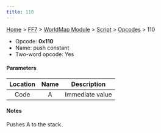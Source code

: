 ```yaml
---
title: 110
---
```


[Home](/ff7-flat-wiki/Main%20Page.md) > [FF7](/ff7-flat-wiki/FF7.md) > [WorldMap Module](/ff7-flat-wiki/FF7/WorldMap%20Module.md) > [Script](/ff7-flat-wiki/FF7/WorldMap%20Module/Script.md) > [Opcodes](/ff7-flat-wiki/FF7/WorldMap%20Module/Script/Opcodes.md) > 110

-   Opcode: **0x110**
-   Name: push constant
-   Two-word opcode: Yes

#### Parameters

| Location | Name |   Description   |
|:--------:|:----:|:---------------:|
|   Code   |  A   | Immediate value |

#### Notes

Pushes A to the stack.
